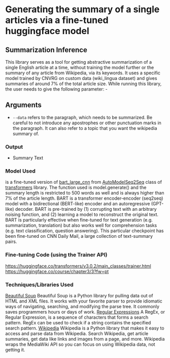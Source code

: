 # Generating the summary of a single articles via a fine-tuned huggingface model
## Summarization Inference

This library serves as a tool for getting abstractive summarization of a single English article at a time, without training the model further or the summary of any article from Wikipedia, via its keywords. It uses a specific model trained by CNVRG on custom data (wiki_lingua dataset) and gives summaries of around 7% of the total article size. While running this library, the user needs to give the following parameter: -
## Arguments
- `--data` refers to the paragraph, which needs to be summarized. Be careful to not introduce any apostrophes or other punctuation marks in the paragraph. It can also refer to a topic that you want the wikipedia summary of.

### Output
- Summary Text

### Model Used
is a fine-tuned version of [bart_large_cnn](https://huggingface.co/facebook/bart-large-cnn) from [AutoModelSeq2Seq](https://huggingface.co/transformers/model_doc/encoderdecoder.html) class of [transformers](https://huggingface.co/transformers/) library. The function used is model.generate() and the summary length is restricted to 500 words as well and is always higher than 7% of the article length.
BART is a transformer encoder-encoder (seq2seq) model with a bidirectional (BERT-like) encoder and an autoregressive (GPT-like) decoder. BART is pre-trained by (1) corrupting text with an arbitrary noising function, and (2) learning a model to reconstruct the original text.
BART is particularly effective when fine-tuned for text generation (e.g. summarization, translation) but also works well for comprehension tasks (e.g. text classification, question answering). This particular checkpoint has been fine-tuned on CNN Daily Mail, a large collection of text-summary pairs.

### Fine-tuning Code (using the Trainer API)
https://huggingface.co/transformers/v3.0.2/main_classes/trainer.html
https://huggingface.co/course/chapter3/3?fw=pt

### Techniques/Libraries Used
[Beautiful Soup](https://beautiful-soup-4.readthedocs.io/en/latest/)
Beautiful Soup is a Python library for pulling data out of HTML and XML files. It works with your favorite parser to provide idiomatic ways of navigating, searching, and modifying the parse tree. It commonly saves programmers hours or days of work.
[Regular Expressions](https://www.w3schools.com/python/python_regex.asp)
A RegEx, or Regular Expression, is a sequence of characters that forms a search pattern.
RegEx can be used to check if a string contains the specified search pattern.
[Wikipedia](https://pypi.org/project/wikipedia/)
Wikipedia is a Python library that makes it easy to access and parse data from Wikipedia.
Search Wikipedia, get article summaries, get data like links and images from a page, and more. Wikipedia wraps the MediaWiki API so you can focus on using Wikipedia data, not getting it.
